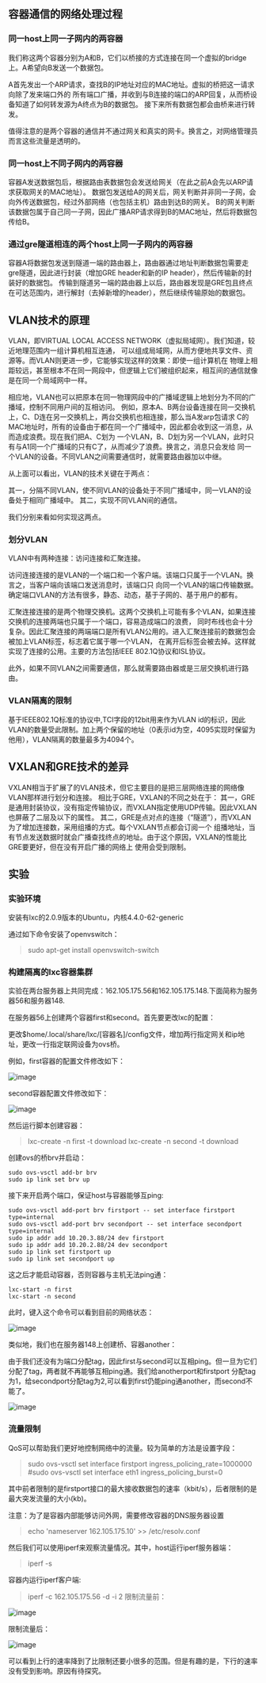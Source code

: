 ## 容器通信的网络处理过程

### 同一host上同一子网内的两容器
我们称这两个容器分别为A和B，它们以桥接的方式连接在同一个虚拟的bridge上。A希望向B发送一个数据包。

A首先发出一个ARP请求，查找B的IP地址对应的MAC地址。虚拟的桥把这一请求向除了发来端口外的
所有端口广播，并收到与B连接的端口的ARP回复，从而桥设备知道了如何转发源为A终点为B的数据包。
接下来所有数据包都会由桥来进行转发。

值得注意的是两个容器的通信并不通过网关和真实的网卡。换言之，对网络管理员而言这些流量是透明的。

### 同一host上不同子网内的两容器
容器A发送数据包后，根据路由表数据包会发送给网关（在此之前A会先以ARP请求获取网关的MAC地址）。
数据包发送给A的网关后，网关判断并非同一子网，会向外传送数据包，经过外部网络（也包括主机）路由到达B的网关。
B的网关判断该数据包属于自己同一子网，因此广播ARP请求得到B的MAC地址，然后将数据包传给B。

### 通过gre隧道相连的两个host上同一子网内的两容器
容器A将数据包发送到隧道一端的路由器上，路由器通过地址判断数据包需要走gre隧道，因此进行封装（增加GRE header和新的IP header），然后传输新的封装好的数据包。
传输到隧道另一端的路由器上以后，路由器发现是GRE包且终点在可达范围内，进行解封（去掉新增的header），然后继续传输原始的数据包。

## VLAN技术的原理
VLAN，即VIRTUAL LOCAL ACCESS NETWORK（虚拟局域网）。我们知道，较近地理范围内一组计算机相互连通，
可以组成局域网，从而方便地共享文件、资源等。而VLAN则更进一步，它能够实现这样的效果：即使一组计算机在
物理上相距较远，甚至根本不在同一网段中，但逻辑上它们被组织起来，相互间的通信就像是在同一个局域网中一样。

相应地，VLAN也可以把原本在同一物理网段中的广播域逻辑上地划分为不同的广播域，控制不同用户间的互相访问。
例如，原本A、B两台设备连接在同一交换机上，C、D连在另一交换机上，两台交换机也相连接，那么当A发arp包请求
C的MAC地址时，所有的设备由于都在同一个广播域中，因此都会收到这一消息，从而造成浪费。现在我们把A、C划为
一个VLAN，B、D划为另一个VLAN，此时只有与A1同一个广播域的只有C了，从而减少了浪费。换言之，消息只会发给
同一个VLAN的设备。不同VLAN之间需要通信时，就需要路由器加以中继。

从上面可以看出，VLAN的技术关键在于两点：

其一，分隔不同VLAN，使不同VLAN的设备处于不同广播域中，同一VLAN的设备处于相同广播域中。
其二，实现不同VLAN间的通信。

我们分别来看如何实现这两点。

### 划分VLAN
VLAN中有两种连接：访问连接和汇聚连接。

访问连接连接的是VLAN的一个端口和一个客户端。该端口只属于一个VLAN。换言之，当客户端向该端口发送消息时，该端口只
向同一个VLAN的端口传输数据。确定端口VLAN的方法有很多，静态、动态，基于子网的、基于用户的都有。

汇聚连接连接的是两个物理交换机。这两个交换机上可能有多个VLAN，如果连接交换机的连接两端也只属于一个端口，容易造成端口的浪费，
同时布线也会十分复杂。因此汇聚连接的两端端口是所有VLAN公用的。进入汇聚连接前的数据包会被加上VLAN标签，标志着它属于哪一个VLAN，
在离开后标签会被去掉。这样就实现了连接的公用。主要的方法包括IEEE 802.1Q协议和ISL协议。

此外，如果不同VLAN之间需要通信，那么就需要路由器或是三层交换机进行路由。

### VLAN隔离的限制
基于IEEE802.1Q标准的协议中,TCI字段的12bit用来作为VLAN id的标识，因此VLAN的数量受此限制。加上两个保留的地址（0表示id为空，4095实现时保留为他用），VLAN隔离的数量最多为4094个。

## VXLAN和GRE技术的差异

VXLAN相当于扩展了的VLAN技术，但它主要目的是把三层网络连接的网络像VLAN那样进行划分和连接。
相比于GRE，VXLAN的不同之处在于：
其一，GRE是通用封装协议，没有指定传输协议，而VXLAN指定使用UDP传输。因此VXLAN也屏蔽了二层及以下的属性。
其二，GRE是点对点的连接（“隧道”），而VXLAN为了增加连接数，采用组播的方式。每个VXLAN节点都会订阅一个
组播地址，当有节点发送数据时就会广播查找终点的地址。由于这个原因，VXLAN的性能比GRE要更好，但在没有开启广播的网络上
使用会受到限制。

## 实验
### 实验环境
安装有lxc的2.0.9版本的Ubuntu，内核4.4.0-62-generic

通过如下命令安装了openvswitch：
> sudo apt-get install openvswitch-switch

### 构建隔离的lxc容器集群
实验在两台服务器上共同完成：162.105.175.56和162.105.175.148.下面简称为服务器56和服务器148.

在服务器56上创建两个容器first和second。首先要更改lxc的配置：

更改$home/.local/share/lxc/[容器名]/config文件，增加两行指定网关和ip地址，更改一行指定联网设备为ovs桥。

例如，first容器的配置文件修改如下：

![image](https://github.com/Patric-Lee/OSPractice/blob/master/Lab4/image/network_config.JPG)

second容器配置文件修改如下：

![image](https://github.com/Patric-Lee/OSPractice/blob/master/Lab4/image/second_net_config.JPG)

然后运行脚本创建容器：
> lxc-create -n first -t download
> lxc-create -n second -t download

创建ovs的桥brv并启动：
```
sudo ovs-vsctl add-br brv
sudo ip link set brv up

```
接下来开启两个端口，保证host与容器能够互ping:

```
sudo ovs-vsctl add-port brv firstport -- set interface firstport type=internal
sudo ovs-vsctl add-port brv secondport -- set interface secondport type=internal
sudo ip addr add 10.20.3.88/24 dev firstport
sudo ip addr add 10.20.2.88/24 dev secondport
sudo ip link set firstport up
sudo ip link set secondport up

```

这之后才能启动容器，否则容器与主机无法ping通：

```
lxc-start -n first
lxc-start -n second
```

此时，键入这个命令可以看到目前的网络状态：

![image](https://github.com/Patric-Lee/OSPractice/blob/master/Lab4/image/ovs_show.JPG)


类似地，我们也在服务器148上创建桥、容器another：

由于我们还没有为端口分配tag，因此first与second可以互相ping。但一旦为它们分配了tag，两者就不再能够互相ping通。我们给anotherport和firstport
分配tag为1，给secondport分配tag为2,可以看到first仍能ping通another，而second不能了。

![image](https://github.com/Patric-Lee/OSPractice/blob/master/Lab4/image/different_vlan.JPG)

### 流量限制
QoS可以帮助我们更好地控制网络中的流量。较为简单的方法是设置字段：
> sudo ovs-vsctl set interface firstport ingress_policing_rate=1000000
> #sudo ovs-vsctl set interface eth1 ingress_policing_burst=0

其中前者限制的是firstport接口的最大接收数据包的速率（kbit/s），后者限制的是最大突发流量的大小(kb)。

注意：为了是容器内部能够访问外网，需要修改容器的DNS服务器设置
> echo 'nameserver 162.105.175.10' >> /etc/resolv.conf

然后我们可以使用iperf来观察流量情况。其中，host运行iperf服务器端：
> iperf -s

容器内运行iperf客户端:
> iperf -c 162.105.175.56 -d -i 2
限制流量前：

![image]()

限制流量后：

![image]()

可以看到上行的速率降到了比限制还要小很多的范围。但是有趣的是，下行的速率没有受到影响。原因有待探究。



